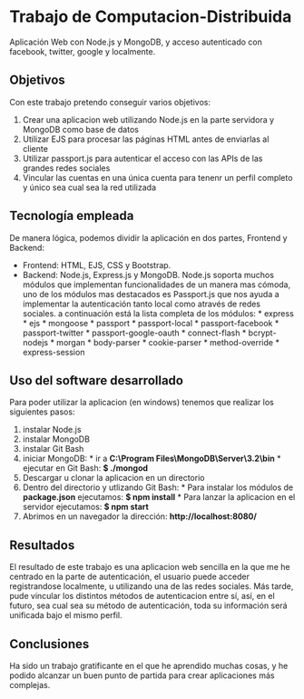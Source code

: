 # Trabajo de Computacion-Distribuida
Aplicación Web con Node.js y MongoDB, y acceso autenticado con facebook, twitter, google y localmente.

## Objetivos
Con este trabajo pretendo conseguir varios objetivos:
  1. Crear una aplicacion web utilizando Node.js en la parte servidora y MongoDB como base de datos
  2. Utilizar EJS para procesar las páginas HTML antes de enviarlas al cliente
  3. Utilizar passport.js para autenticar el acceso con las APIs de las grandes redes sociales
  4. Vincular las cuentas en una única cuenta para tenenr un perfil completo y único sea cual sea la red utilizada

## Tecnología empleada
De manera lógica, podemos dividir la aplicación en dos partes, Frontend y Backend:
* Frontend: HTML, EJS, CSS y Bootstrap.
* Backend: Node.js, Express.js y MongoDB.
Node.js soporta muchos módulos que implementan funcionalidades de un manera mas cómoda, uno de los módulos mas destacados es Passport.js que nos ayuda a implementar la autenticación tanto local como através de redes sociales. a continuación está la lista completa de los módulos:
      * express
      * ejs
      * mongoose
      * passport
      * passport-local
      * passport-facebook
      * passport-twitter
      * passport-google-oauth
      * connect-flash
      * bcrypt-nodejs
      * morgan
      * body-parser
      * cookie-parser
      * method-override
      * express-session

## Uso del software desarrollado
Para poder utilizar la aplicacion (en windows) tenemos que realizar los siguientes pasos:
  1. instalar Node.js
  2. instalar MongoDB
  4. instalar Git Bash
  5. iniciar MongoDB:
    * ir a **C:\Program Files\MongoDB\Server\3.2\bin**
    * ejecutar en Git Bash: **$ ./mongod**
  6. Descargar u clonar la aplicacion en un directorio
  7. Dentro del directorio y utlizando Git Bash:
    * Para instalar los módulos de **package.json** ejecutamos: **$ npm install**
    * Para lanzar la aplicacion en el servidor ejecutamos: **$ npm start**
  8. Abrimos en un navegador la dirección: **http://localhost:8080/**

## Resultados
El resultado de este trabajo es una aplicacion web sencilla en la que me he centrado en la parte de autenticación, el usuario puede acceder registrandose localmente, u utilizando una de las redes sociales. Más tarde, pude vincular los distintos métodos de autenticacion entre sí, así, en el futuro, sea cual sea su método de autenticación, toda su información será unificada bajo el mismo perfil.

## Conclusiones
Ha sido un trabajo gratificante en el que he aprendido muchas cosas, y he podido alcanzar un buen punto de partida para crear aplicaciones más complejas.

